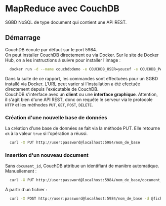 # MapReduce avec CouchDB
SGBD NoSQL de type document qui contient une API REST.

## Démarrage
CouchDB écoute par défaut sur le port 5984.  
On peut installer CouchDB directement ou via Docker. Sur le site de Docker Hub, on a les instructions à suivre pour installer l'image :
```bash
  docker run -d --name couchdbdemo -e COUCHDB_USER=youcef -e COUCHDB_PASSWORD=samir -p 5984:5984 couchdb
```
Dans la suite de ce rapport, les commandes sont effectuées pour un SGBD installé via Docker. L'URL peut varier si l'installation a été efectuée directement depuis l'exécutable de CouchDB.  
CouchDB s'interface avec un **client** ou une **interface graphique**. Attention, il s'agit bien d'une API REST, donc on requête le serveur via le protocole `HTTP` et les méthodes `PUT`, `GET`, `POST`, `DELETE`.

### Création d'une nouvelle base de données
La création d'une base de données se fait via la méthode PUT. Elle retourne `ok` à la valeur `true` si l'opération a réussi.
```bash
  curl -X PUT http://user:password@localhost:5984/nom_de_base
```
### Insertion d'un nouveau document
Sans `document_id`, CouchDB attribue un identifiant de manière automatique.
Manuellement :
```bash
  curl -X PUT http://user:password@localhost:5984/nom_de_base/document_id -d '{ "clef": "valeur" }'
```
À partir d'un fichier :
```bash
  curl -X POST http://user:password@localhost:5984/nom_de_base -d @fichier.json -H "Content-Type: application/json"
```
